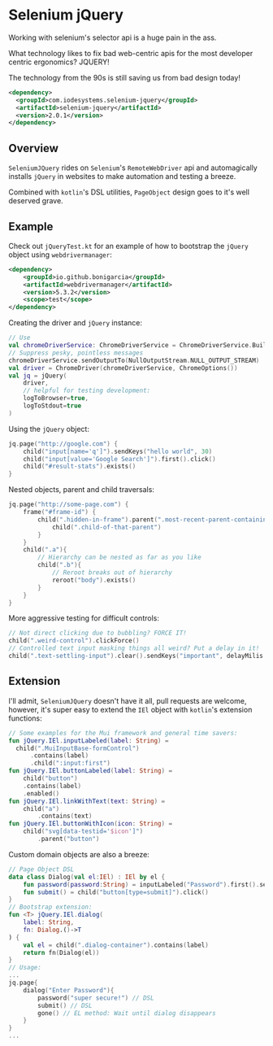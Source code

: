 Selenium jQuery
====================================
Working with selenium's selector api is a huge pain in the ass.

What technology likes to fix bad web-centric apis for the most developer centric ergonomics? JQUERY!

The technology from the 90s is still saving us from bad design today!

```xml
<dependency>
  <groupId>com.iodesystems.selenium-jquery</groupId>
  <artifactId>selenium-jquery</artifactId>
  <version>2.0.1</version>
</dependency>
```

Overview
------------------------------------
`SeleniumJQuery` rides on `Selenium`'s `RemoteWebDriver` api and automagically installs `jQuery` in 
websites to make automation and testing a breeze.

Combined with `kotlin`'s DSL utilities, `PageObject` design goes to it's well deserved grave.

Example
------------------------------------

Check out `jQueryTest.kt` for an example of how to bootstrap the `jQuery` object
using `webdrivermanager`:
```xml
<dependency>
    <groupId>io.github.bonigarcia</groupId>
    <artifactId>webdrivermanager</artifactId>
    <version>5.3.2</version>
    <scope>test</scope>
</dependency>
```

Creating the driver and `jQuery` instance:
```kotlin
// Use
val chromeDriverService: ChromeDriverService = ChromeDriverService.Builder().build()
// Suppress pesky, pointless messages
chromeDriverService.sendOutputTo(NullOutputStream.NULL_OUTPUT_STREAM)
val driver = ChromeDriver(chromeDriverService, ChromeOptions())
val jq = jQuery(
    driver,
    // helpful for testing development:
    logToBrowser=true,
    logToStdout=true
)
```

Using the `jQuery` object:
```kotlin
jq.page("http://google.com") {
    child("input[name='q']").sendKeys("hello world", 30)
    child("input[value='Google Search']").first().click()
    child("#result-stats").exists()
}
```

Nested objects, parent and child traversals:
```kotlin
jq.page("http://some-page.com") {
    frame("#frame-id") {
        child(".hidden-in-frame").parent(".most-recent-parent-containing") {
            child(".child-of-that-parent")
        }
    }
    child(".a"){
        // Hierarchy can be nested as far as you like
        child(".b"){
            // Reroot breaks out of hierarchy            
            reroot("body").exists()
        }
    }
}
```

More aggressive testing for difficult controls:
```kotlin
// Not direct clicking due to bubbling? FORCE IT!
child(".weird-control").clickForce()
// Controlled text input masking things all weird? Put a delay in it!
child(".text-settling-input").clear().sendKeys("important", delayMilis = 100)
```

Extension
------------------------------------
I'll admit, `SeleniumJQuery` doesn't have it all, pull requests are welcome, however, it's super easy to
extend the `IEl` object with `kotlin`'s extension functions:

```kotlin
// Some examples for the Mui framework and general time savers:
fun jQuery.IEl.inputLabeled(label: String) =
  child(".MuiInputBase-formControl")
      .contains(label)
      .child(":input:first")
fun jQuery.IEl.buttonLabeled(label: String) = 
    child("button")
    .contains(label)
    .enabled()
fun jQuery.IEl.linkWithText(text: String) = 
    child("a")
        .contains(text)
fun jQuery.IEl.buttonWithIcon(icon: String) = 
    child("svg[data-testid='$icon']")
        .parent("button")
```

Custom domain objects are also a breeze:
```kotlin
// Page Object DSL
data class Dialog(val el:IEl) : IEl by el {
    fun password(password:String) = inputLabeled("Password").first().sendKeys(password)
    fun submit() = child("button[type=submit]").click()
}
// Bootstrap extension:
fun <T> jQuery.IEl.dialog(
    label: String,
    fn: Dialog.()->T
) {
    val el = child(".dialog-container").contains(label)
    return fn(Dialog(el))
}
// Usage:
...
jq.page{
    dialog("Enter Password"){
        password("super secure!") // DSL
        submit() // DSL
        gone() // EL method: Wait until dialog disappears
    }
}
...
```
